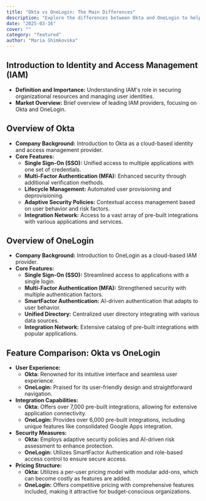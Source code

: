 ```yaml
---
title: "Okta vs OneLogin: The Main Differences"
description: "Explore the differences between Okta and OneLogin to help you choose the right IAM solution."
date: "2025-03-16"
cover: ""
category: "featured"
author: "Maria Shimkovska"
---
```


## Introduction to Identity and Access Management (IAM)

- **Definition and Importance:** Understanding IAM's role in securing organizational resources and managing user identities.
- **Market Overview:** Brief overview of leading IAM providers, focusing on Okta and OneLogin.

## Overview of Okta 
- **Company Background:** Introduction to Okta as a cloud-based identity and access management provider.
- **Core Features:** 
    - **Single Sign-On (SSO):** Unified access to multiple applications with one set of credentials.
    - **Multi-Factor Authentication (MFA):** Enhanced security through additional verification methods.
    - **Lifecycle Management:** Automated user provisioning and deprovisioning.
    - **Adaptive Security Policies:** Contextual access management based on user behavior and risk factors.
    - **Integration Network:** Access to a vast array of pre-built integrations with various applications and services.

## Overview of OneLogin
- **Company Background:** Introduction to OneLogin as a cloud-based IAM provider.
- **Core Features:**
    - **Single Sign-On (SSO):** Streamlined access to applications with a single login.
    - **Multi-Factor Authentication (MFA):** Strengthened security with multiple authentication factors.
    - **SmartFactor Authentication:** AI-driven authentication that adapts to user behavior.
    - **Unified Directory:** Centralized user directory integrating with various data sources.
    - **Integration Network:** Extensive catalog of pre-built integrations with popular applications.

## Feature Comparison: Okta vs OneLogin

- **User Experience:**
    - **Okta:** Renowned for its intuitive interface and seamless user experience.
    - **OneLogin:** Praised for its user-friendly design and straightforward navigation.
- **Integration Capabilities:**
    - **Okta:** Offers over 7,000 pre-built integrations, allowing for extensive application connectivity.
    - **OneLogin:** Provides over 6,000 pre-built integrations, including unique features like consolidated Google Apps integration.
- **Security Measures:**
    - **Okta:** Employs adaptive security policies and AI-driven risk assessment to enhance protection.
    - **OneLogin:** Utilizes SmartFactor Authentication and role-based access control to ensure secure access.
- **Pricing Structure:**
    - **Okta:** Utilizes a per-user pricing model with modular add-ons, which can become costly as features are added.
    - **OneLogin:** Offers competitive pricing with comprehensive features included, making it attractive for budget-conscious organizations.